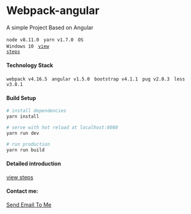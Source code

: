 # Webpack-angular

A simple Project Based on Angular

<code>node v8.11.0</code> &nbsp; <code>yarn v1.7.0</code> &nbsp; <code>OS Windows 10</code> &nbsp; <code>[view steps][1]</code>

#### Technology Stack

<code>webpack v4.16.5</code> &nbsp; <code>angular v1.5.0</code> &nbsp; <code>bootstrap v4.1.1</code> &nbsp; <code>pug v2.0.3</code> &nbsp; <code>less v3.8.1</code>

#### Build Setup

``` bash
# install dependencies
yarn install

# serve with hot reload at localhost:8080
yarn run dev

# run production
yarn run build

```

#### Detailed introduction

[view steps][1]

#### Contact me:

[Send Email To Me][2]

[1]: https://anani1994.github.io/anani1994.github.io/projects/BlogV2.0.0/#/articles/frontend/AngularJS/angular-dev
[2]: http://mail.qq.com/cgi-bin/qm_share?t=qm_mailme&email=zqqhoKm5pq2moI6oobajr6ei4K2how